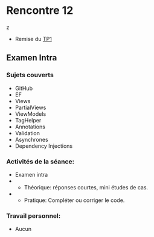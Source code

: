 # Rencontre 12
z
- Remise du [TP1](/tp_Regulier/tp1)
## Examen Intra  
### Sujets couverts
- GitHub
- EF
- Views
- PartialViews
- ViewModels
- TagHelper
- Annotations
- Validation
- Asynchrones
- Dependency Injections 

### Activités de la séance: 
- Examen intra 
- - Théorique: réponses courtes, mini études de cas.
- - Pratique: Compléter ou corriger le code.

### Travail personnel: 
- Aucun 